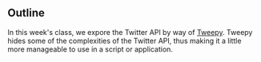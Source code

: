 ## Outline

In this week's class, we expore the Twitter API by way of [Tweepy](http://docs.tweepy.org).  Tweepy hides some of the complexities of the Twitter API, thus making it a little more manageable to use in a script or application.

